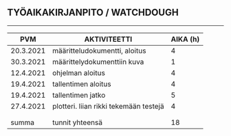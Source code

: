 ## TYÖAIKAKIRJANPITO / WATCHDOUGH

----------------------------------------------------------------------
| PVM		          | AKTIVITEETTI                           | AIKA (h) |
| ----------------|----------------------------------------|----------|
| 20.3.2021	      | määritteludokumentti, aloitus 	       | 4	      |
| 30.3.2021	      | määrittelydokumenttiin kuva	           | 1        |
| 12.4.2021       | ohjelman aloitus                       | 4        |
| 19.4.2021       | tallentimen aloitus                    | 4        |
| 19.4.2021       | tallentimen jatko                      | 5        |
| 27.4.2021       | plotteri. liian rikki tekemään testejä | 4        |
|                 |                                        |          |
|                 |                                        |          |
| summa           | tunnit yhteensä                        | 18       |
